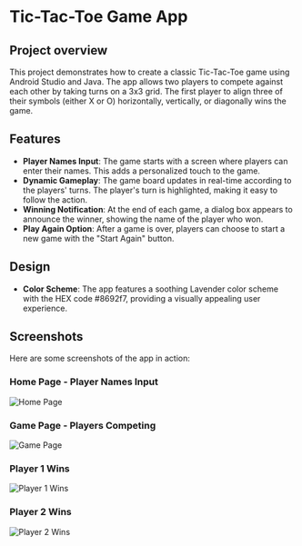 # Tic-Tac-Toe Game App

## Project overview

This project demonstrates how to create a classic Tic-Tac-Toe game using Android Studio and Java. The app allows two players to compete against each other by taking turns on a 3x3 grid. The first player to align three of their symbols (either X or O) horizontally, vertically, or diagonally wins the game.

## Features

- **Player Names Input**: The game starts with a screen where players can enter their names. This adds a personalized touch to the game.
- **Dynamic Gameplay**: The game board updates in real-time according to the players' turns. The player's turn is highlighted, making it easy to follow the action.
- **Winning Notification**: At the end of each game, a dialog box appears to announce the winner, showing the name of the player who won.
- **Play Again Option**: After a game is over, players can choose to start a new game with the "Start Again" button.

## Design

- **Color Scheme**: The app features a soothing Lavender color scheme with the HEX code #8692f7, providing a visually appealing user experience.

## Screenshots

Here are some screenshots of the app in action:

### Home Page - Player Names Input
![Home Page](Screenshots/Screenshot_20240822_114844.png)

### Game Page - Players Competing
![Game Page](Screenshots/Screenshot_20240822_122225.png)

### Player 1 Wins
![Player 1 Wins](Screenshots/Screenshot_20240822_115408.png)

### Player 2 Wins
![Player 2 Wins](Screenshots/Screenshot_20240822_115636.png)
